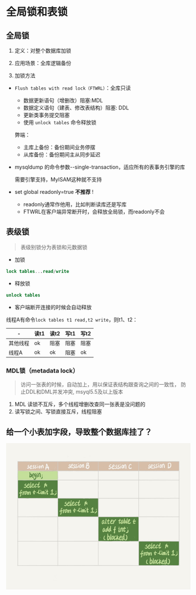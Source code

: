 # 全局锁和表锁

## 全局锁

1. 定义：对整个数据库加锁

2. 应用场景：全库逻辑备份

3. 加锁方法

* `Flush tables with read lock（FTWRL）`：全库只读  
   
   * 数据更新语句（增删改）阻塞:MDL
   * 数据定义语句（建表、修改表结构）阻塞: DDL
   * 更新类事务提交阻塞
   * 使用 `unlock tables` 命令释放锁
  
   弊端：
   * 主库上备份：备份期间业务停摆
   * 从库备份：备份期间主从同步延迟

* mysqldump 的命令参数--single-transaction，适应所有的表事务引擎的库  
   
   需要引擎支持，MyISAM这种就不支持

* set global readonly=true  **不推荐** !
  
   * readonly通常作他用，比如判断读库还是写库
   * FTWRL在客户端异常断开时，会释放全局锁，而readonly不会  

## 表级锁

> 表级别锁分为表锁和元数据锁
> 
* 加锁
  
```sql
lock tables...read/write
```

* 释放锁
  
```sql
unlock tables 
```

* 客户端断开连接的时候会自动释放

线程A有命令`lock tables t1 read,t2 write`，则t1、t2：

|-|读t1|读t2|写t1|写t2|
|--------|----|----|---|----|
|其他线程|ok|阻塞|阻塞|阻塞|
|线程A|ok|ok|阻塞|ok |

### MDL锁（metadata lock）

> 访问一张表的时候，自动加上，用以保证表结构跟查询之间的一致性，
> 防止DDL和DML并发冲突,
> msyql5.5及以上版本

1. MDL 读锁不互斥，多个线程增删改查同一张表是没问题的
2. 读写锁之间、写锁直接互斥，线程阻塞

## 给一个小表加字段，导致整个数据库挂了？

<img src="/images/IMG_0940.JPG" width = "600" height = "400" alt="图片名称" align=center />

